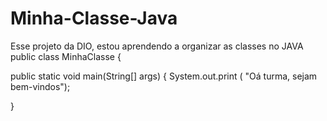 # Minha-Classe-Java
Esse projeto da DIO, estou aprendendo a organizar as classes no JAVA
public class MinhaClasse {

public static void main(String[] args) {
  System.out.print ( "Oá turma, sejam bem-vindos");  
  
}

    